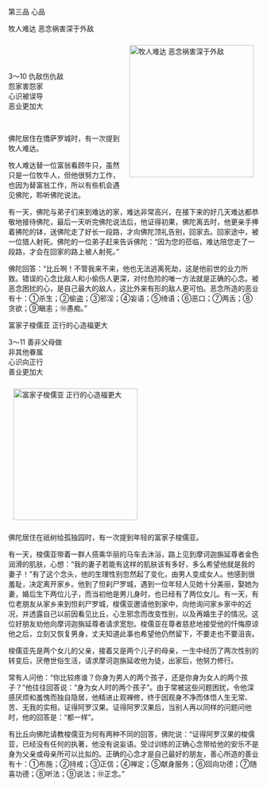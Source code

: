 第三品 心品

牧人难达 恶念祸害深于外敌


<div class="e2">
<img src="images/fjj-15-1.gif" width="250" height="266" hspace="10" vspace="10" align="right" alt="牧人难达 恶念祸害深于外敌"/>
<div>
<p>&nbsp;</p> <p>&nbsp;</p> <p>3～10 仇敌伤仇敌<br>
 怨家害怨家<br>
 心识被误导<br>
 恶业更加大</p>
</div>
<div>
&nbsp;
</div>
</div>

佛陀居住在憍萨罗城时，有一次提到牧人难达。

牧人难达替一位富翁看顾牛只，虽然只是一位牧牛人，但他很努力工作，也因为替富翁工作，所以有些机会遇见佛陀，聆听佛陀说法。

有一天，佛陀与弟子们来到难达的家，难达非常高兴，在接下来的好几天难达都恭敬地接待佛陀，最后一天听完佛陀说法后，他证得初果，佛陀离去时，他更亲手捧着拂陀的钵，送佛陀走了好长一段路，才向佛陀顶礼告别，回家去。回家途中，被一位猎人射死。佛陀的一位弟子赶来告诉佛陀：“因为您的莅临，难达陪您走了一段路，才会在回家的路上被人射死。”

佛陀回答：“比丘啊！不管我来不来，他也无法逃离死劫，这是他前世的业力所致。错误的心念比敌人和小偷伤人更深，对付危险的唯一方法就是正确的心念。被恶念困扰的心，是自己最大的敌人，这比外来有形的敌人更可怕。恶念所造的恶业有十：①杀生；②偷盗；③邪淫；④妄语；⑤绮语；⑥恶口；⑦两舌；⑧贪欲；⑨瞋恚；⑩愚痴。”



富家子梭儒亚 正行的心造福更大


<div class="e2">
<div>
<p></p> <p>3～11 善非父母做<br>
 非其他眷属<br>
 心识向正行<br>
 善业更加大</p>
</div>
<img src="images/fjj-15-2.gif" width="250" height="265" hspace="10" vspace="10" alt="富家子梭儒亚 正行的心造福更大"/>
</div>

佛陀居住在祇树给孤独园时，有一次提到年轻的富家子梭儒亚。

有一天，梭儒亚带着一群人搭乘华丽的马车去沐浴，路上见到摩诃迦旃延尊者金色润滑的肌肤，心想：“我的妻子若能有这样的肌肤该有多好，多么希望他就是我的妻子！”有了这个念头，他的生理性别忽然起了变化，由男人变成女人。他感到很羞耻，决定离开家乡。他到了怛刹尸罗城，遇到一位年轻人见她十分美丽，娶她为妻，婚后生下两位儿子，而当初他是男儿身时，也已经有了两位女儿。有一天，有位老朋友从家乡来到怛刹尸罗城，梭儒亚邀请他到家中，向他询问家乡家中的近况，并透露自己以前因看见比丘，心生邪念而改变性别，以及再婚生子的情况。这位好朋友劝他向摩诃迦旃延尊者请求宽恕。梭儒亚在尊者慈悲地接受他的忏悔原谅他之后，立刻又恢复男身，丈夫知道此事也希望他仍然留下，不要走也不要沮丧。

梭儒亚先是两个女儿的父亲，接着又是两个儿子的母亲，一生中经历了两次性别的转变后，厌倦世俗生活，请求摩诃迦旃延收他为徒，出家后，他努力修行。

常有人问他：“你比较疼谁？你身为男人的两个孩子，还是你身为女人的两个孩子？”他往往回答说：“身为女人时的两个孩子”。由于常被这些问题困扰，令他深感厌烦和羞愧而独自隐居，他精进止观禅修，终于因观身不净而体悟人生无常、苦、无我的实相，证得阿罗汉果。证得阿罗汉果后，当别人再以同样的问题问他时，他的回答是：“都一样”。

有比丘向佛陀请教梭儒亚为何有两种不同的回答，佛陀说：“证得阿罗汉果的梭儒亚，已经没有任何的执著，他没有说妄语。受过训练的正确心念带给他的安乐不是身为父亲或母亲所可以比拟的。正确的心念才是自己最好的朋友，善心所造的善业有十：①布施；②持戒；③正信；④禅定；⑤献身服务；⑥回向功德；⑦随喜功德；⑧听法；⑨说法；⑩正念。”
